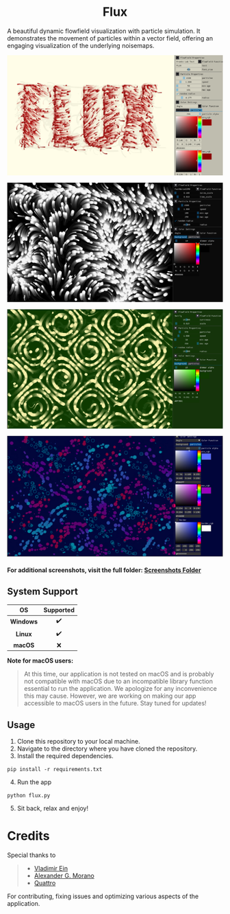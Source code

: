 ﻿<h1 align='center'>Flux</h1>
A beautiful dynamic flowfield visualization with particle simulation. It demonstrates the movement of particles within a vector field, offering an engaging visualization of the underlying noisemaps.
<p align='center'>
    <img src='assets\screenshots\Flux_FranksLabText_light.png'>
</p>
<p align='center'>
    <img src='assets\screenshots\SeaAnemone_FNS.png'>
</p>
<p align='center'>
    <img src='assets\screenshots\Greens_Swirly.png'>
</p>
<p align='center'>
    <img src='assets\screenshots\Bubbles_Quattro.png'>
</p>

#### For additional screenshots, visit the full folder: [Screenshots Folder](assets/screenshots)

## System Support
|     OS    | Supported |
|   :---:   |   :---:   |
|**Windows**|    ✔️    |
| **Linux** |    ✔️    |
| **macOS** |    ❌    |

**Note for macOS users:**
> At this time, our application is not tested on macOS and is probably not compatible with macOS due to an incompatible library function essential to run the application. We apologize for any inconvenience this may cause. However, we are working on making our app accessible to macOS users in the future. Stay tuned for updates!



## Usage

1. Clone this repository to your local machine.
2. Navigate to the directory where you have cloned the repository.
3. Install the required dependencies.

```shell
pip install -r requirements.txt
```

4. Run the app

```shell
python flux.py
```

5. Sit back, relax and enjoy!

# Credits

Special thanks to

> - [Vladimir Ein](https://github.com/v-ein)
> - [Alexander G. Morano](https://github.com/Amorano)
> - [Quattro](https://github.com/QuattroMusic)

For contributing, fixing issues and optimizing various aspects of the application.

